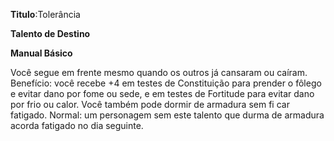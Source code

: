 **Titulo**:Tolerância

**Talento de Destino**

**Manual Básico**

 Você segue em frente mesmo quando os outros já cansaram ou caíram. Benefício: você recebe +4 em testes de Constituição para prender o fôlego e evitar dano por fome ou sede, e em testes de Fortitude para evitar dano por frio ou calor. Você também pode dormir de armadura sem fi car fatigado. Normal: um personagem sem este talento que durma de armadura acorda fatigado no dia seguinte.